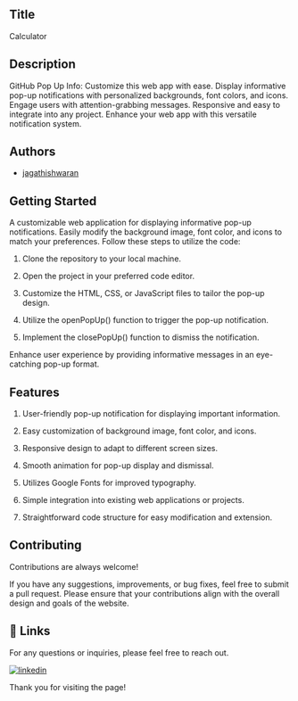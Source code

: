 
## Title

Calculator


## Description 
GitHub Pop Up Info: Customize this web app with ease. Display informative pop-up notifications with personalized backgrounds, font colors, and icons. Engage users with attention-grabbing messages. Responsive and easy to integrate into any project. Enhance your web app with this versatile notification system.
## Authors

- [jagathishwaran](https://www.github.com/jagathishwaran) 

    
## Getting Started

A customizable web application for displaying informative pop-up notifications. Easily modify the background image, font color, and icons to match your preferences. Follow these steps to utilize the code:

   1. Clone the repository to your local machine.

   2. Open the project in your preferred code editor.

   3. Customize the HTML, CSS, or JavaScript files to tailor the pop-up design.

   4. Utilize the openPopUp() function to trigger the pop-up notification.

   5. Implement the closePopUp() function to dismiss the notification.

Enhance user experience by providing informative messages in an eye-catching pop-up format.



## Features


   

   1. User-friendly pop-up notification for displaying important information.

   2. Easy customization of background image, font color, and icons.

   3. Responsive design to adapt to different screen sizes.

   4. Smooth animation for pop-up display and dismissal.

   5. Utilizes Google Fonts for improved typography.

   6. Simple integration into existing web applications or projects.

   7. Straightforward code structure for easy modification and extension.


## Contributing

Contributions are always welcome!

If you have any suggestions, improvements, or bug fixes, feel free to submit a pull request. Please ensure that your contributions align with the overall design and goals of the website. 


## 🔗 Links

For any questions or inquiries, please feel free to reach out. 

[![linkedin](https://img.shields.io/badge/linkedin-0A66C2?style=for-the-badge&logo=linkedin&logoColor=white)](https://www.linkedin.com/in/jagathishwaran-m-172928231)


Thank you for visiting the page!
